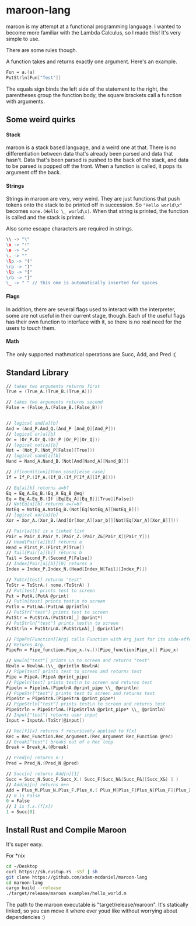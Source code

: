 # maroon-lang

maroon is my attempt at a functional programming language. I wanted to become more familiar with the Lambda Calculus, so I made this! It's very simple to use.

There are some rules though.

A function takes and returns exactly one argument. Here's an example.

```fs
Fun = a.(a)
PutStrln[Fun["Test"]]
```

The equals sign binds the left side of the statement to the right, the parentheses group the function body, the square brackets call a function with arguments.

## Some weird quirks

#### Stack

maroon is a stack based language, and a weird one at that. There is no differentiation between data that's already been parsed and data that hasn't. Data that's been parsed is pushed to the back of the stack, and data to be parsed is popped off the front. When a function is called, it pops its argument off the back.

#### Strings

Strings in maroon are very, very weird. They are just functions that push tokens onto the stack to be printed off in succession. So `"Hello world\x"` becomes `none.(Hello \_ world\x)`. When that string is printed, the function is called and the stack is printed.

Also some escape characters are required in strings.

```rust
\\ -> "\"
\x -> "!"
\e -> "="
\. -> ""
\lp -> "("
\rp -> ")"
\lb -> "["
\rb -> "]"
\_ -> " " // this one is automatically inserted for spaces
```

#### Flags

In addition, there are several flags used to interact with the interpreter, some are not useful in their current stage, though. Each of the useful flags has their own function to interface with it, so there is no real need for the users to touch them.

#### Math

The only supported mathmatical operations are Succ, Add, and Pred :(

## Standard Library

```fs
// takes two arguments returns first
True = (True_A.(True_B.(True_A)))

// takes two arguments returns second
False = (False_A.(False_B.(False_B)))


// logical and[a][b]
And = (And_P.And_Q.(And_P [And_Q][And_P]))
// logical or[a][b]
Or = (Or_P.Or_Q.(Or_P [Or_P][Or_Q]))
// logical not[a][b]
Not = (Not_P.(Not_P[False][True]))
// logical nand[a][b]
Nand = Nand_A.Nand_B.(Not[And[Nand_A][Nand_B]])

// if[condition][then_case][else_case]
If = If_P.(If_A.(If_B.(If_P[If_A][If_B])))

// Eq[a][b] returns a=b?
Eq = Eq_A.Eq_B.(Eq_A Eq_B @eq)
Eq = Eq_A.Eq_B.(If [Eq[Eq_A][Eq_B]][True][False])
// NotEq[a][b] returns a=/=b?
NotEq = NotEq_A.NotEq_B.(Not[Eq[NotEq_A][NotEq_B]])
// logical xor[a][b]
Xor = Xor_A.(Xor_B.(And[Or[Xor_A][xor_b]][Not[Eq[Xor_A][Xor_B]]]))

// Pair[a][b] is a linked list
Pair = Pair_X.Pair_Y.(Pair_Z.(Pair_Z&[Pair_X][Pair_Y]))
// Head[Pair[a][b]] returns a
Head = First_P.(First_P[True])
// Tail[Pair[a][b]] returns b
Tail = Second_P.(Second_P[False])
// Index[Pair[a][b]][0] returns a
Index = Index_P.Index_N.(Head[Index_N[Tail][Index_P]])

// ToStr[test] returns "test"
ToStr = ToStrA.( none.(ToStrA) )
// Put[test] prints test to screen
Put = PutA.(PutA @print)
// Putln[test] prints test\n to screen
Putln = PutLnA.(PutLnA @println)
// PutStr["test"] prints test to screen
PutStr = PutStrA.(PutStrA[_] @print*)
// PutStrln["test"] prints test\n to screen
PutStrln = PutStrLnA.(PutStrLnA[_] @println*)

// PipeFn[Function][Arg] calls Function with Arg just for its side-effects.
// Returns Arg.
PipeFn = Pipe_function.Pipe_x.(v.()[Pipe_function[Pipe_x]] Pipe_x)

// Newln["test"] prints \n to screen and returns "test"
Newln = NewlnA.(\\_ @println NewlnA)
// Pipe[test] prints test to screen and returns test
Pipe = PipeA.(PipeA @print_pipe)
// Pipeln[test] prints test\n to screen and returns test
Pipeln = PipelnA.(PipelnA @print_pipe \\_ @println)
// PipeStr["test"] prints test to screen and returns test
PipeStr = PipeStrA.(PipeStrA @print_pipe*)
// PipeStrln["test"] prints test\n to screen and returns test
PipeStrln = PipeStrlnA.(PipeStrlnA @print_pipe* \\_ @println)
// Input["test"] returns user input
Input = InputA.(ToStr[@input])

// Rec[f][x] returns f recursively applied to f[x]
Rec = Rec_Function.Rec_Argument.(Rec_Argument Rec_Function @rec)
// Break["test"] breaks out of a Rec loop
Break = Break_A.(@break)

// Pred[n] returns n-1
Pred = Pred_N.(Pred_N @pred)

// Succ[n] returns Add[n][1]
Succ = Succ_N.Succ_F.Succ_X.( Succ_F[Succ_N&[Succ_F&][Succ_X&] ] )
// Add[m][n] returns m+n
Add = Plus_M.Plus_N.Plus_F.Plus_X.( Plus_M[Plus_F]Plus_N[Plus_F][Plus_X]] )
// 0 is False
0 = False
// 1 is f.x.(f[x])
1 = Succ[0]
```

## Install Rust and Compile Maroon

It's super easy.

For \*nix

```bash
cd ~/Desktop
curl https://sh.rustup.rs -sSf | sh
git clone https://github.com/adam-mcdaniel/maroon-lang
cd maroon-lang
cargo build --release
./target/release/maroon examples/hello_world.m
```

The path to the maroon executable is "target/release/maroon". It's statically linked, so you can move it where ever youd like without worrying about dependencies :)
